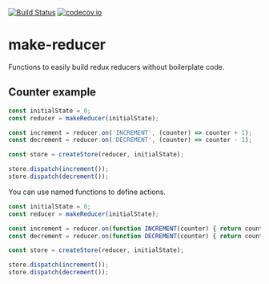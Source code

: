 [![Build Status](https://travis-ci.org/reactbits/make-reducer.svg)](https://travis-ci.org/reactbits/make-reducer)
[![codecov.io](https://codecov.io/github/reactbits/make-reducer/coverage.svg?branch=master)](https://codecov.io/github/reactbits/make-reducer?branch=master)

# make-reducer

Functions to easily build redux reducers without boilerplate code.

## Counter example

```js
const initialState = 0;
const reducer = makeReducer(initialState);

const increment = reducer.on('INCREMENT', (counter) => counter + 1);
const decrement = reducer.on('DECREMENT', (counter) => counter - 1);

const store = createStore(reducer, initialState);

store.dispatch(increment());
store.dispatch(decrement());
```

You can use named functions to define actions.

```js
const initialState = 0;
const reducer = makeReducer(initialState);

const increment = reducer.on(function INCREMENT(counter) { return counter + 1; });
const decrement = reducer.on(function DECREMENT(counter) { return counter - 1; });

const store = createStore(reducer, initialState);

store.dispatch(increment());
store.dispatch(decrement());
```
